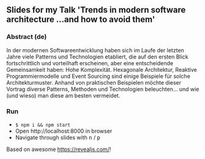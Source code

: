 ## Slides for my Talk 'Trends in modern software architecture ...and how to avoid them'

### Abstract (de)

In der modernen Softwareentwicklung haben sich im Laufe der letzten Jahre viele Patterns und Technologien etabliert, die auf den ersten Blick fortschrittlich und vorteilhaft erscheinen, aber eine entscheidende Gemeinsamkeit haben: Hohe Komplexität. Hexagonale Architektur, Reaktive Programmiermodelle und Event Sourcing sind einige Beispiele für solche Architekturmuster. Anhand von praktischen Beispielen möchte dieser Vortrag diverse Patterns, Methoden und Technologien beleuchten... und wie (und wieso) man diese am besten vermeidet.

### Run

* ``` $ npm i && npm start ```
* Open http://localhost:8000 in browser
* Navigate through slides with <kbd>n</kbd> / <kbd>p</kbd>

Based on awesome https://revealjs.com/!
